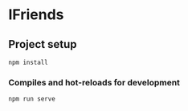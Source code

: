 # IFriends

## Project setup
```
npm install
```

### Compiles and hot-reloads for development
```
npm run serve
```

